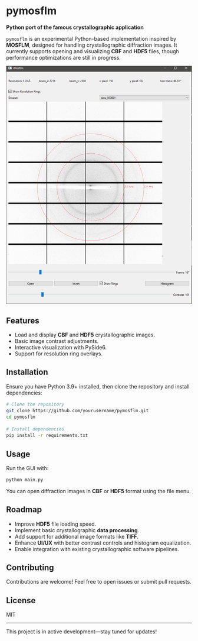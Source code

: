 # pymosflm

**Python port of the famous crystallographic application**

`pymosflm` is an experimental Python-based implementation inspired by **MOSFLM**, designed for handling crystallographic diffraction images. It currently supports opening and visualizing **CBF** and **HDF5** files, though performance optimizations are still in progress.

![Screenshot](resources/screenshot1.png)

## Features
- Load and display **CBF** and **HDF5** crystallographic images.
- Basic image contrast adjustments.
- Interactive visualization with PySide6.
- Support for resolution ring overlays.

## Installation

Ensure you have Python 3.9+ installed, then clone the repository and install dependencies:

```sh
# Clone the repository
git clone https://github.com/yourusername/pymosflm.git
cd pymosflm

# Install dependencies
pip install -r requirements.txt
```

## Usage

Run the GUI with:

```sh
python main.py
```

You can open diffraction images in **CBF** or **HDF5** format using the file menu.

## Roadmap
- Improve **HDF5** file loading speed.
- Implement basic crystallographic **data processing**.
- Add support for additional image formats like **TIFF**.
- Enhance **UI/UX** with better contrast controls and histogram equalization.
- Enable integration with existing crystallographic software pipelines.

## Contributing

Contributions are welcome! Feel free to open issues or submit pull requests.

## License

MIT

---

This project is in active development—stay tuned for updates!

